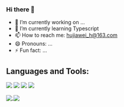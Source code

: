 ### Hi there 👋

- 🔭 I’m currently working on ...
- 🌱 I’m currently learning Typescript
- 📫 How to reach me: hujiawei_h@163.com
- 😄 Pronouns: ...
- ⚡ Fun fact: ...

## Languages and Tools:
![](https://img.shields.io/badge/-JavaScript-black?style=plastic&logo=javascript)
![](https://img.shields.io/badge/-Vue-3b2e5a?style=plastic&logo=Vue.js)
![](https://img.shields.io/badge/-React-3b2e5a?style=plastic&logo=react)
![](https://img.shields.io/badge/-Git-black?style=plastic&logo=git)

<div>
<a href="https://github.com/anuraghazra/github-readme-stats">
  <img align="center" src="https://github-readme-stats.vercel.app/api?username=hjwhuge&count_private=true&show_icons=true" />
</a>
<a href="https://github.com/anuraghazra/convoychat">
  <img align="center" src="https://github-readme-stats.vercel.app/api/top-langs/?username=hjwhuge&layout=compact" />
</a>
</div>

<!--

![](https://github-readme-stats.vercel.app/api?username=hjwhuge&count_private=true&show_icons=true)
![](https://github-readme-stats.vercel.app/api/top-langs/?username=hjwhuge&layout=compact)

-->

<!--

卡片github项目：https://github.com/anuraghazra/github-readme-stats
技能图标网址：https://shields.io/
参考项目：https://github.com/moshfiqrony/moshfiqrony
-->


